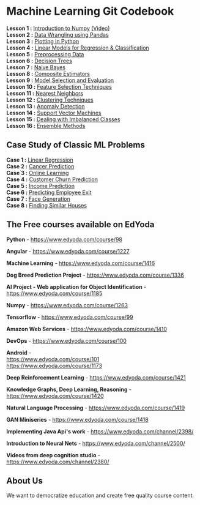 

# Machine Learning Git Codebook

**Lesson 1 :** [Introduction to Numpy](https://github.com/zekelabs/data-science-complete-tutorial/blob/master/1.%20NumPy.ipynb) [(Video)](https://www.edyoda.com/resources/videolisting/1263/)  
**Lesson 2 :** [Data Wrangling using Pandas](https://github.com/zekelabs/data-science-complete-tutorial/blob/master/2.%20Pandas%20for%20Machine%20Learning.ipynb)  
**Lesson 3 :** [Plotting in Python](https://github.com/zekelabs/data-science-complete-tutorial/blob/master/3.%20Plotting.ipynb)  
**Lesson 4 :** [Linear Models for Regression & Classification](https://github.com/zekelabs/data-science-complete-tutorial/blob/master/4.%20Linear%20Models%20for%20Classification%20%26%20Regression.ipynb)  
**Lesson 5 :** [Preprocessing Data](https://github.com/zekelabs/data-science-complete-tutorial/blob/master/5.%20PreProcessing.ipynb)  
**Lesson 6 :** [Decision Trees](https://github.com/zekelabs/data-science-complete-tutorial/blob/master/6.%20Decision%20Tree.ipynb)  
**Lesson 7 :** [Naive Bayes](https://github.com/zekelabs/data-science-complete-tutorial/blob/master/7.%20Naive%20Bayes.ipynb)  
**Lesson 8 :** [Composite Estimators](https://github.com/zekelabs/data-science-complete-tutorial/blob/master/8.%20Composite%20Estimators%20using%20Pipelines%20%26%20FeatureUnions.ipynb)  
**Lesson 9 :** [Model Selection and Evaluation](https://github.com/zekelabs/data-science-complete-tutorial/blob/master/9.%20Model%20Selection%20%26%20Evaluation.ipynb)  
**Lesson 10 :** [Feature Selection Techniques](https://github.com/zekelabs/data-science-complete-tutorial/blob/master/10.%20Feature%20Selection%20Techniques.ipynb)  
**Lesson 11 :** [Nearest Neighbors](https://github.com/zekelabs/data-science-complete-tutorial/blob/master/11.%20Nearest%20Neighbors.ipynb)  
**Lesson 12 :** [Clustering Techniques](https://github.com/zekelabs/data-science-complete-tutorial/blob/master/12.%20Clustering%20Techniques.ipynb)  
**Lesson 13 :** [Anomaly Detection](https://github.com/zekelabs/data-science-complete-tutorial/blob/master/13.%20Anomaly%20Detection.ipynb)  
**Lesson 14 :** [Support Vector Machines](https://github.com/zekelabs/data-science-complete-tutorial/blob/master/14.%20Support%20Vector%20Machines.ipynb)  
**Lesson 15 :** [Dealing with Imbalanced Classes](https://github.com/zekelabs/data-science-complete-tutorial/blob/master/15.%20Dealing%20with%20Imbalanced%20Classes.ipynb)  
**Lesson 16 :** [Ensemble Methods](https://github.com/zekelabs/data-science-complete-tutorial/blob/master/16.%20Ensemble%20Methods.ipynb)  


## Case Study of Classic ML Problems
**Case 1 :** [Linear Regression](https://github.com/zekelabs/data-science-complete-tutorial/blob/master/LR%20Example.ipynb)  
**Case 2 :** [Cancer Prediction](https://github.com/zekelabs/data-science-complete-tutorial/blob/master/Cancer%20Prediction.ipynb)  
**Case 3 :** [Online Learning](https://github.com/zekelabs/data-science-complete-tutorial/blob/master/Online%20Learning.ipynb)  
**Case 4 :** [Customer Churn Prediction](https://github.com/zekelabs/data-science-complete-tutorial/blob/master/Project%20-%20Customer%20Churn%20Prediction.ipynb)  
**Case 5 :** [Income Prediction](https://github.com/zekelabs/data-science-complete-tutorial/blob/master/Project%20-%20Income%20Prediction.ipynb)  
**Case 6 :** [Predicting Employee Exit](https://github.com/zekelabs/data-science-complete-tutorial/blob/master/Project%20-%20Predicting%20Employee%20Exit.ipynb)  
**Case 7 :** [Face Generation](https://github.com/zekelabs/data-science-complete-tutorial/blob/master/Project%20-%20Face%20Generation.ipynb)  
**Case 8 :** [Finding Similar Houses](https://github.com/zekelabs/data-science-complete-tutorial/blob/master/Project%20-%20Finding%20Similar%20Houses.ipynb)  

## The Free courses available on EdYoda

**Python** - https://www.edyoda.com/course/98 

**Angular** - https://www.edyoda.com/course/1227

**Machine Learning** - https://www.edyoda.com/course/1416 

**Dog Breed Prediction Project** - https://www.edyoda.com/course/1336  

**AI Project - Web application for Object Identification** - https://www.edyoda.com/course/1185  

**Numpy** - https://www.edyoda.com/course/1263 

**Tensorflow** - https://www.edyoda.com/course/99  

**Amazon Web Services** - https://www.edyoda.com/course/1410  

**DevOps** - https://www.edyoda.com/course/100 

**Android** -   
https://www.edyoda.com/course/101  
https://www.edyoda.com/course/1173   

**Deep Reinforcement Learning** - https://www.edyoda.com/course/1421  

**Knowledge Graphs, Deep Learning, Reasoning** - https://www.edyoda.com/course/1420 

**Natural Language Processing** - https://www.edyoda.com/course/1419 

**GAN Miniseries** - https://www.edyoda.com/course/1418

**Implementing Java Api's work** - https://www.edyoda.com/channel/2398/ 

**Introduction to Neural Nets** - https://www.edyoda.com/channel/2500/

**Videos from deep cognition studio** - https://www.edyoda.com/channel/2380/  

## About Us
We want to democratize education and create free quality course content.
	
